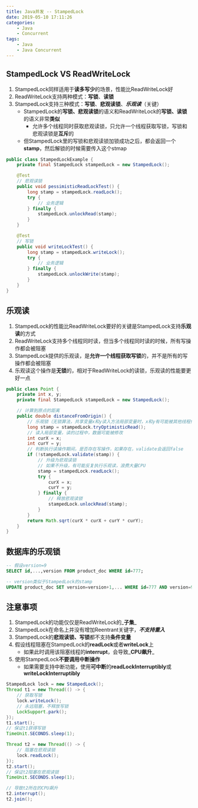 ```yaml
---
title: Java并发 -- StampedLock
date: 2019-05-10 17:11:26
categories:
    - Java
    - Concurrent
tags:
    - Java
    - Java Concurrent
---
```


## StampedLock VS ReadWriteLock
1. StampedLock同样适用于**读多写少**的场景，性能比ReadWriteLock好
2. ReadWriteLock支持两种模式：**写锁**、**读锁**
3. StampedLock支持三种模式：**写锁**、**悲观读锁**、_**乐观读**_（关键）
    - StampedLock的**写锁、悲观读锁**的语义和ReadWriteLock的**写锁、读锁**的语义非常**类似**
        - 允许多个线程同时获取悲观读锁，只允许一个线程获取写锁，写锁和悲观读锁是**互斥**的
    - 但StampedLock里的写锁和悲观读锁加锁成功之后，都会返回一个**stamp**，然后解锁的时候需要传入这个stmap

<!-- more -->

```java
public class StampedLockExample {
    private final StampedLock stampedLock = new StampedLock();

    @Test
    // 悲观读锁
    public void pessimisticReadLockTest() {
        long stamp = stampedLock.readLock();
        try {
            // 业务逻辑
        } finally {
            stampedLock.unlockRead(stamp);
        }
    }

    @Test
    // 写锁
    public void writeLockTest() {
        long stamp = stampedLock.writeLock();
        try {
            // 业务逻辑
        } finally {
            stampedLock.unlockWrite(stamp);
        }
    }
}
```

## 乐观读
1. StampedLock的性能比ReadWriteLock要好的关键是StampedLock支持**乐观读**的方式
2. ReadWriteLock支持多个线程同时读，但当多个线程同时读的时候，所有写操作都会被阻塞
3. StampedLock提供的乐观读，是**允许一个线程获取写锁**的，并不是所有的写操作都会被阻塞
4. 乐观读这个操作是**无锁**的，相对于ReadWriteLock的读锁，乐观读的性能要更好一点

```java
public class Point {
    private int x, y;
    private final StampedLock stampedLock = new StampedLock();

    // 计算到原点的距离
    public double distanceFromOrigin() {
        // 乐观锁（无锁算法，共享变量x和y读入方法局部变量时，x和y有可能被其他线程修改）
        long stamp = stampedLock.tryOptimisticRead();
        // 读入局部变量，读的过程中，数据可能被修改
        int curX = x;
        int curY = y;
        // 判断执行读操作期间，是否存在写操作，如果存在，validate会返回false
        if (!stampedLock.validate(stamp)) {
            // 升级为悲观读锁
            // 如果不升级，有可能反复执行乐观读，浪费大量CPU
            stamp = stampedLock.readLock();
            try {
                curX = x;
                curY = y;
            } finally {
                // 释放悲观读锁
                stampedLock.unlockRead(stamp);
            }
        }
        return Math.sqrt(curX * curX + curY * curY);
    }
}
```

## 数据库的乐观锁
```sql
-- 假设version=9
SELECT id,...,version FROM product_doc WHERE id=777;

-- version类似于StampedLock的stamp
UPDATE product_doc SET version=version+1,... WHERE id=777 AND version=9;
```

## 注意事项
1. StampedLock的功能仅仅是ReadWriteLock的_**子集**_
2. StampedLock在命名上并没有增加Reentrant关键字，_**不支持重入**_
3. StampedLock的**悲观读锁、写锁**都不支持**条件变量**
4. 假设线程阻塞在StampedLock的**readLock**或者**writeLock**上
    - 如果此时调用该阻塞线程的**interrupt**，会导致_**CPU飙升**_
5. 使用StampedLock**不要调用中断操作**
    - 如果需要支持中断功能，使用**可中断**的**readLockInterruptibly**或**writeLockInterruptibly**

```java
StampedLock lock = new StampedLock();
Thread t1 = new Thread(() -> {
    // 获取写锁
    lock.writeLock();
    // 永远阻塞，不释放写锁
    LockSupport.park();
});
t1.start();
// 保证t1获得写锁
TimeUnit.SECONDS.sleep(1);

Thread t2 = new Thread(() -> {
    // 阻塞在悲观读锁
    lock.readLock();
});
t2.start();
// 保证t2阻塞在悲观读锁
TimeUnit.SECONDS.sleep(1);

// 导致t2所在的CPU飙升
t2.interrupt();
t2.join();
```

<!-- indicate-the-source -->
